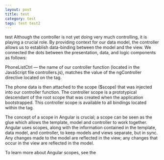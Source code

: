 ```yaml
---
layout: post
title: test
category: test
tags: test test2
---
```


test
Although the controller is not yet doing very much controlling, it is playing a crucial role. By providing context for our data model, the controller allows us to establish data-binding between the model and the view. We connected the dots between the presentation, data, and logic components as follows:

PhoneListCtrl — the name of our controller function (located in the JavaScript file controllers.js), matches the value of the ngController directive located on the tag.

The phone data is then attached to the scope ($scope) that was injected into our controller function. The controller scope is a prototypical descendant of the root scope that was created when the application bootstrapped. This controller scope is available to all bindings located within the  tag.

The concept of a scope in Angular is crucial; a scope can be seen as the glue which allows the template, model and controller to work together. Angular uses scopes, along with the information contained in the template, data model, and controller, to keep models and views separate, but in sync. Any changes made to the model are reflected in the view; any changes that occur in the view are reflected in the model.

To learn more about Angular scopes, see the